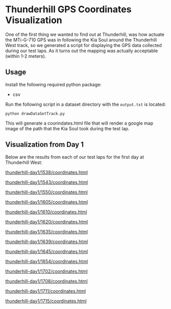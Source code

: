 # Thunderhill GPS Coordinates Visualization

One of the first thing we wanted to find out at Thunderhill, was how actuate the MTi-G-710 GPS was in following the Kia Soul around the Thunderhill West track, so we generated a script for displaying the GPS data collected during our test laps.  As it turns out the mapping was actually acceptable (within 1-2 meters).

## Usage

Install the following required python package:

- csv

Run the following script in a dataset directory with the `output.txt` is located:

```
python drawDataSetTrack.py
```

This will generate a coorindates.html file that will render a google map image of the path that the Kia Soul took during the test lap.

## Visualization from Day 1

Below are the results from each of our test laps for the first day at Thunderhill West:

[thunderhill-day1/1538/coordinates.html](thunderhill-day1/1538/coordinates.html)

[thunderhill-day1/1543/coordinates.html](thunderhill-day1/1543/coordinates.html)

[thunderhill-day1/1550/coordinates.html](thunderhill-day1/1550/coordinates.html)

[thunderhill-day1/1605/coordinates.html](thunderhill-day1/1605/coordinates.html)

[thunderhill-day1/1610/coordinates.html](thunderhill-day1/1610/coordinates.html)

[thunderhill-day1/1620/coordinates.html](thunderhill-day1/1620/coordinates.html)

[thunderhill-day1/1635/coordinates.html](thunderhill-day1/1635/coordinates.html)

[thunderhill-day1/1639/coordinates.html](thunderhill-day1/1639/coordinates.html)

[thunderhill-day1/1645/coordinates.html](thunderhill-day1/1645/coordinates.html)

[thunderhill-day1/1654/coordinates.html](thunderhill-day1/1654/coordinates.html)

[thunderhill-day1/1702/coordinates.html](thunderhill-day1/1702/coordinates.html)

[thunderhill-day1/1708/coordinates.html](thunderhill-day1/1708/coordinates.html)

[thunderhill-day1/1711/coordinates.html](thunderhill-day1/1711/coordinates.html)

[thunderhill-day1/1715/coordinates.html](thunderhill-day1/1715/coordinates.html)


